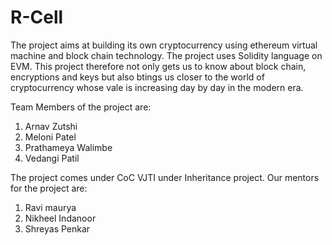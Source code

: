 # R-Cell
The project aims at building its own cryptocurrency using ethereum virtual machine and block chain technology. The project uses Solidity language on EVM. This project therefore not only gets us to know about block chain, encryptions and keys but also btings us closer to the world of cryptocurrency whose vale is increasing day by day in the modern era.

Team Members of the project are:
1. Arnav Zutshi
2. Meloni Patel
3. Prathameya Walimbe
4. Vedangi Patil

The project comes under CoC VJTI under Inheritance project.
Our mentors for the project are:
1. Ravi maurya
2. Nikheel Indanoor
3. Shreyas Penkar
